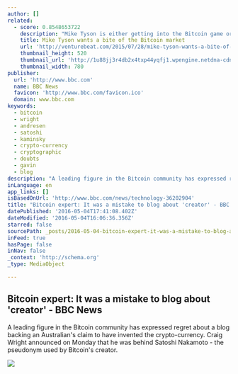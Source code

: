 ```yaml
---
author: []
related:
  - score: 0.8548653722
    description: "Mike Tyson is either getting into the Bitcoin game or is getting scammed out of a bunch of money. Tyson, a former heavyweight boxing world champion, tweeted a link this weekend to a website with the best URL you'll see all year: Coming soon... http://t.co/Blf592VtUW ... Changing the way we get change."
    title: Mike Tyson wants a bite of the Bitcoin market
    url: 'http://venturebeat.com/2015/07/28/mike-tyson-wants-a-bite-of-the-bitcoin-market/'
    thumbnail_height: 520
    thumbnail_url: 'http://1u88jj3r4db2x4txp44yqfj1.wpengine.netdna-cdn.com/wp-content/uploads/2015/07/tyson-780x520.jpg'
    thumbnail_width: 780
publisher:
  url: 'http://www.bbc.com'
  name: BBC News
  favicon: 'http://www.bbc.com/favicon.ico'
  domain: www.bbc.com
keywords:
  - bitcoin
  - wright
  - andresen
  - satoshi
  - kaminsky
  - crypto-currency
  - cryptographic
  - doubts
  - gavin
  - blog
description: "A leading figure in the Bitcoin community has expressed regret about a blog backing an Australian's claim to have invented the crypto-currency. Craig Wright announced on Monday that he was behind Satoshi Nakamoto - the pseudonym used by Bitcoin's creator."
inLanguage: en
app_links: []
isBasedOnUrl: 'http://www.bbc.com/news/technology-36202904'
title: "Bitcoin expert: It was a mistake to blog about 'creator' - BBC News"
datePublished: '2016-05-04T17:41:08.402Z'
dateModified: '2016-05-04T16:06:36.356Z'
starred: false
sourcePath: _posts/2016-05-04-bitcoin-expert-it-was-a-mistake-to-blog-about-creator-b.md
inFeed: true
hasPage: false
inNav: false
_context: 'http://schema.org'
_type: MediaObject

---
```

<article style=""><h1>Bitcoin expert: It was a mistake to blog about 'creator' - BBC News</h1><p>A leading figure in the Bitcoin community has expressed regret about a blog backing an Australian's claim to have invented the crypto-currency. Craig Wright announced on Monday that he was behind Satoshi Nakamoto - the pseudonym used by Bitcoin's creator.</p><img src="http://ichef.bbci.co.uk/news/1024/cpsprodpb/83A2/production/_89589633_6d65831e-c270-4f21-8c68-3c6e963a70f9.jpg" /></article>